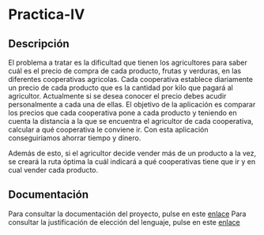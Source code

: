 # Practica-IV
## Descripción
El problema a tratar es la dificultad que tienen los agricultores para saber cuál es el precio de compra de cada producto, frutas y verduras, en las diferentes cooperativas agricolas. Cada cooperativa establece diariamente un precio de cada producto que es la cantidad por kilo que pagará al agricultor. Actualmente si se desea conocer el precio debes acudir personalmente a cada una de ellas. El objetivo de la aplicación es comparar los precios que cada cooperativa pone a cada producto y teniendo en cuenta la distancia a la que se encuentra el agricultor de cada cooperativa, calcular a qué cooperativa le conviene ir. Con esta aplicación conseguiriamos ahorrar tiempo y dinero.

Además de esto, si el agricultor decide vender más de un producto a la vez, se creará la ruta óptima la cuál indicará a qué cooperativas tiene que ir y en cual vender cada producto.
## Documentación
Para consultar la documentación del proyecto, pulse en este [enlace](docs/documentacion.md)
Para consultar la justificación de elección del lenguaje, pulse en este [enlace](docs/lenguaje.md)